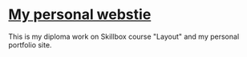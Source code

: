 # [My personal webstie](https://vadimveberg.ru/)
This is my diploma work on Skillbox course "Layout" and my personal portfolio site.
